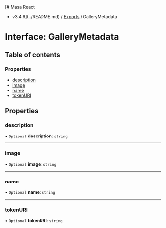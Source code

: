 [# Masa React
 - v3.4.6](../README.md) / [Exports](../modules.md) / GalleryMetadata

# Interface: GalleryMetadata

## Table of contents

### Properties

- [description](GalleryMetadata.md#description)
- [image](GalleryMetadata.md#image)
- [name](GalleryMetadata.md#name)
- [tokenURI](GalleryMetadata.md#tokenuri)

## Properties

### description

• `Optional` **description**: `string`

___

### image

• `Optional` **image**: `string`

___

### name

• `Optional` **name**: `string`

___

### tokenURI

• `Optional` **tokenURI**: `string`
